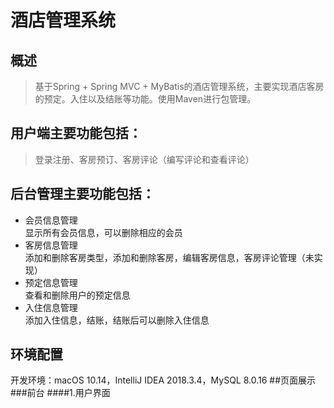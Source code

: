 # 酒店管理系统
## 概述
>基于Spring + Spring MVC + MyBatis的酒店管理系统，主要实现酒店客房的预定。入住以及结账等功能。使用Maven进行包管理。
## 用户端主要功能包括：
>登录注册、客房预订、客房评论（编写评论和查看评论）
## 后台管理主要功能包括：
* 会员信息管理<br>
显示所有会员信息，可以删除相应的会员<br>
* 客房信息管理<br>
添加和删除客房类型，添加和删除客房，编辑客房信息，客房评论管理（未实现）<br>
* 预定信息管理<br>
查看和删除用户的预定信息<br>
* 入住信息管理<br>
添加入住信息，结账，结账后可以删除入住信息<br>
## 环境配置
开发环境：macOS 10.14，IntelliJ IDEA 2018.3.4，MySQL 8.0.16
##页面展示
###前台
####1.用户界面
